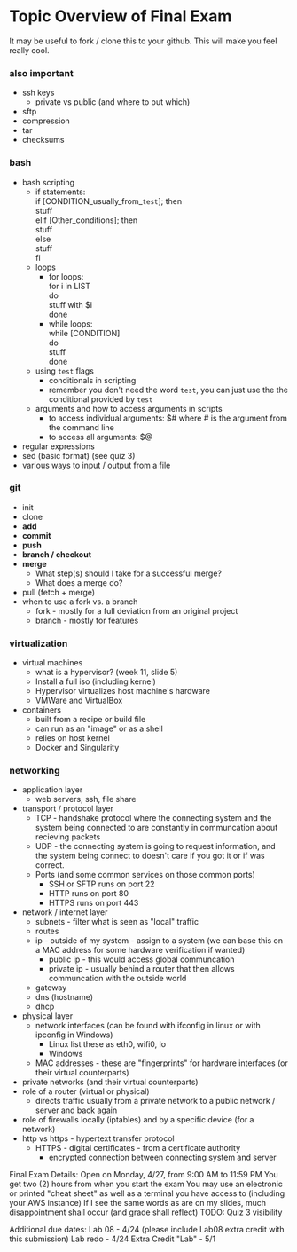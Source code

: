 # Topic Overview of Final Exam
It may be useful to fork / clone this to your github.  This will make you feel really cool.

### also important
* ssh keys
    * private vs public (and where to put which)
* sftp
* compression
* tar
* checksums

### bash
* bash scripting
    * if statements:  
        if [CONDITION_usually_from_`test`]; then  
            stuff  
        elif [Other_conditions]; then  
            stuff  
        else  
            stuff  
        fi
    * loops
        * for loops:  
        for i in LIST  
        do  
            stuff with $i  
        done
        * while loops:  
        while [CONDITION]  
        do  
            stuff  
        done
    * using `test` flags
        * conditionals in scripting
        * remember you don't need the word `test`, you can just use the the conditional provided by `test`
    * arguments and how to access arguments in scripts
        * to access individual arguments: $# where # is the argument from the command line
        * to access all arguments: $@
* regular expressions
* sed (basic format) (see quiz 3)
* various ways to input / output from a file

### git
* init
* clone
* **add**
* **commit**
* **push**
* **branch / checkout**
* **merge**
    * What step(s) should I take for a successful merge?
    * What does a merge do?
* pull (fetch + merge)
* when to use a fork vs. a branch
    * fork - mostly for a full deviation from an original project
    * branch - mostly for features

### virtualization
* virtual machines
    * what is a hypervisor? (week 11, slide 5)
    * Install a full iso (including kernel)
    * Hypervisor virtualizes host machine's hardware
    * VMWare and VirtualBox
* containers
    * built from a recipe or build file
    * can run as an "image" or as a shell
    * relies on host kernel
    * Docker and Singularity

### networking 
* application layer
    * web servers, ssh, file share
* transport / protocol layer
    * TCP - handshake protocol where the connecting system and the system being connected to
        are constantly in communcation about recieving packets
    * UDP - the connecting system is going to request information, and the system being connect to doesn't care if you got it or if was correct.  
    * Ports (and some common services on those common ports)
        * SSH or SFTP runs on port 22
        * HTTP runs on port 80 
        * HTTPS runs on port 443
* network / internet layer
    * subnets - filter what is seen as "local" traffic
    * routes
    * ip - outside of my system - assign to a system (we can base this on a MAC address for some hardware verification if wanted)
        * public ip - this would access global communcation 
        * private ip - usually behind a router that then allows communcation with the outside world
    * gateway
    * dns (hostname)
    * dhcp
* physical layer
    * network interfaces (can be found with ifconfig in linux or with ipconfig in Windows)
        * Linux list these as eth0, wifi0, lo
        * Windows 
    * MAC addresses - these are "fingerprints" for hardware interfaces (or their virtual counterparts)
* private networks (and their virtual counterparts)
* role of a router (virtual or physical)
    * directs traffic usually from a private network to a public network / server and back again
* role of firewalls locally (iptables) and by a specific device (for a network)
* http vs https - hypertext transfer protocol
    * HTTPS - digital certificates - from a certificate authority
        * encrypted connection between connecting system and server




Final Exam Details:
Open on Monday, 4/27, from 9:00 AM to 11:59 PM
You get two (2) hours from when you start the exam
You may use an electronic or printed "cheat sheet" as well as a terminal you have access to (including your AWS instance)
If I see the same words as are on my slides, much disappointment shall occur (and grade shall reflect)
TODO: Quiz 3 visibility

Additional due dates:
Lab 08 - 4/24 (please include Lab08 extra credit with this submission)
Lab redo - 4/24
Extra Credit "Lab" - 5/1